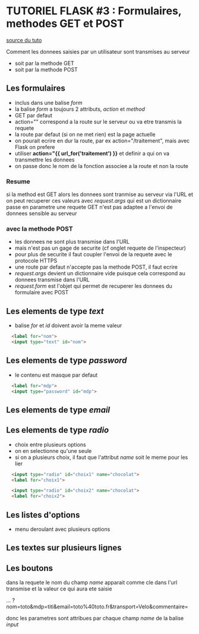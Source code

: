 TUTORIEL FLASK #3 : Formulaires, methodes GET et POST
=====================================================


[source du tuto](https://www.youtube.com/watch?v=FdA1P7dY_18&list=PLV1TsfPiCx8PXHsHeJKvSSC8zfi4Kvcfs&index=3)


Comment les donnees saisies par un utilisateur sont transmises au serveur
- soit par la methode GET
- soit par la methode POST

Les formulaires
---------------

- inclus dans une balise *form*
- la balise *form* a toujours 2 attributs, *action* et *method*
- GET par defaut
- action="" correspond a la route sur le serveur ou va etre transmis la requete
- la route par defaut (si on ne met rien) est la page actuelle
- on pourait ecrire en dur la route, par ex action="/traitement", mais avec Flask on prefere
- utiliser **action="{{ url_for('traitement') }}** et definir a qui on va transmettre les donnees
- on passe donc le nom de la fonction associee a la route et non la route

### Resume

si la method est GET alors les donnees sont tranmise au serveur via l'URL
et on peut recuperer ces valeurs avec *request.args* qui est un dictionnaire passe en parametre
une requete GET n'est pas adaptee a l'envoi de donnees sensible au serveur


### avec la methode POST
- les donnees ne sont plus transmise dans l'URL
- mais n'est pas un gage de securite (cf onglet requete de l'inspecteur)
- pour plus de securite il faut coupler l'envoi de la requete avec le protocole HTTPS
- une route par defaut n'accepte pas la methode POST, il faut ecrire
- *request.args* devient un dictionnaire vide puisque cela correspond au donnees transmise dans l'URL
- *request.form* est l'objet qui permet de recuperer les donnees du formulaire avec POST




Les elements de type *text*
---------------------------

- balise *for* et *id* doivent avoir la meme valeur
```html 
  <label for="nom">
  <input type="text" id="nom">
```

Les elements de type *password*
-------------------------------

- le contenu est masque par defaut
```html 
  <label for="mdp">
  <input type="password" id="mdp">
```

Les elements de type *email*
----------------------------

Les elements de type *radio*
----------------------------

- choix entre plusieurs options
- on en selectionne qu'une seule
- si on a plusieurs choix, il faut que l'attribut *name* soit le meme pour les lier
```html 
  <input type="radio" id="choix1" name="chocolat">
  <label for="choix1">

  <input type="radio" id="choix2" name="chocolat">
  <label for="choix2">
```

Les listes d'options
--------------------

- menu deroulant avec plusieurs options

Les textes sur plusieurs lignes
-------------------------------


Les boutons 
-----------


dans la requete le nom du champ *name* apparait comme cle dans l'url transmise et la valeur ce qui aura ete saisie

... ?nom=toto&mdp=titi&email=toto%40toto.fr&transport=Velo&commentaire=

donc les parametres sont attribues par chaque champ *name* de la balise *input*